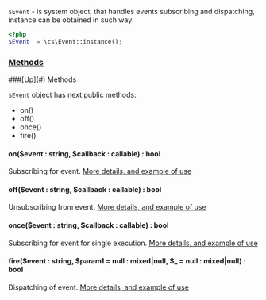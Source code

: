 `$Event` - is system object, that handles events subscribing and dispatching, instance can be obtained in such way:
```php
<?php
$Event	= \cs\Event::instance();
```

### [Methods](#methods)

<a name="methods" />
###[Up](#) Methods

`$Event` object has next public methods:
* on()
* off()
* once()
* fire()

#### on($event : string, $callback : callable) : bool
Subscribing for event. [More details, and example of use](/docs/Events#wiki-subscribing)

#### off($event : string, $callback : callable) : bool
Unsubscribing from event. [More details, and example of use](/docs/Events#wiki-subscribing)

#### once($event : string, $callback : callable) : bool
Subscribing for event for single execution. [More details, and example of use](/docs/Events#wiki-subscribing)

#### fire($event : string, $param1 = null : mixed|null, $_ = null : mixed|null) : bool
Dispatching of event. [More details, and example of use](/docs/Events#wiki-dispatching)
